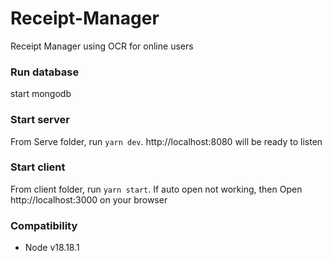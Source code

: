 # Receipt-Manager
Receipt Manager using OCR for online users

### Run database
start mongodb

### Start server
From Serve folder, run `yarn dev`. http://localhost:8080 will be ready to listen

### Start client
From client folder, run `yarn start`. If auto open not working, then Open http://localhost:3000 on your browser

### Compatibility
- Node
  v18.18.1
  
